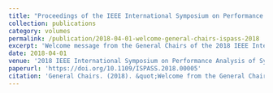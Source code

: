 ```yaml
---
title: "Proceedings of the IEEE International Symposium on Performance Analysis of Systems and Software (ISPASS)"
collection: publications
category: volumes 
permalink: /publication/2018-04-01-welcome-general-chairs-ispass-2018
excerpt: 'Welcome message from the General Chairs of the 2018 IEEE International Symposium on Performance Analysis of Systems and Software.'
date: 2018-04-01
venue: '2018 IEEE International Symposium on Performance Analysis of Systems and Software (ISPASS)'
paperurl: 'https://doi.org/10.1109/ISPASS.2018.00005'
citation: 'General Chairs. (2018). &quot;Welcome from the General Chairs.&quot; In <i>2018 IEEE International Symposium on Performance Analysis of Systems and Software (ISPASS)</i>, 9. https://doi.org/10.1109/ISPASS.2018.00005'
---
```

